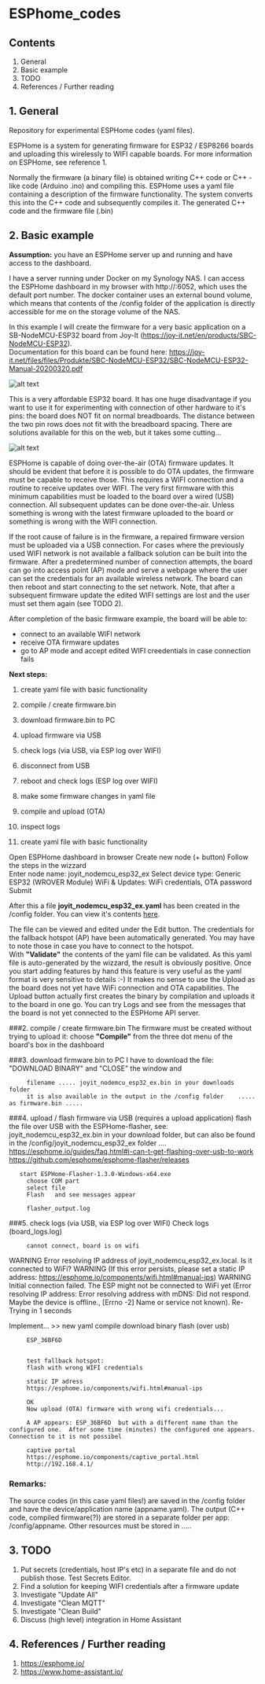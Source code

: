 # ESPhome_codes

## Contents

1. General
2. Basic example
3. TODO
4. References / Further reading

## 1. General

Repository for experimental ESPHome codes (yaml files).

ESPHome is a system for generating firmware for ESP32 / ESP8266 boards and uploading this wirelessly to WIFI capable boards. For more information on ESPHome, see reference 1.

Normally the firmware (a binary file) is obtained writing C++ code or C++ - like code (Arduino .ino)  and compiling this. ESPHome uses a yaml file containing a description of the firmware functionality. The system converts this into the C++ code and subsequently compiles it. The generated C++ code and the firmware file (.bin)  


## 2. Basic example
**Assumption:**  you have an ESPHome server up and running and have access to the dashboard.


I have a server running under Docker on my Synology NAS. I can access the ESPHome dashboard in my browser with http://<NAS-IP>:6052, which uses the default port number. The docker container uses an external bound volume, which means that contents of the /config folder of the application is directly accessible for me on the storage volume of the NAS.

In this example I will create the firmware for a very basic application on a SB-NodeMCU-ESP32 board from Joy-It (https://joy-it.net/en/products/SBC-NodeMCU-ESP32).     
Documentation for this board can be found here: https://joy-it.net/files/files/Produkte/SBC-NodeMCU-ESP32/SBC-NodeMCU-ESP32-Manual-20200320.pdf 

![alt text](https://github.com/goofy2k/ESPhome_codes/blob/main/media/SBC-NodeMCU-ESP32-02_cropped.png "SBC-NodeMCU-ESP32 (Joy-it)")

This is a very affordable ESP32 board. It has one huge disadvantage if you want to use it for experimenting with connection of other hardware to it's pins:  the board does NOT fit on normal breadboards. The distance between the two pin rows does not fit with the breadboard spacing. There are solutions available for this on the web, but it takes some cutting...
         
![alt text](https://github.com/goofy2k/ESPhome_codes/blob/main/media/separated_breadboard_cropped.jpg "separated breadboard")

ESPHome is capable of doing over-the-air (OTA) firmware updates. It should be evident that before it is possible to do OTA updates, the firmware must be capable to receive those. This requires a WIFI connection and a routine to receive updates over WIFI. The very first firmware with this minimum capabilities must be loaded to the board over a wired (USB) connection. All subsequent updates can be done over-the-air. Unless something is wrong with the latest firmware uploaded to the board or something is wrong with the WIFI connection.

If the root cause of failure is in the firmware, a repaired firmware version must be uploaded via a USB connection. For cases where the previously used WIFI network is not available a fallback solution can be built into the firmware. After a predetermined number of connection attempts, the board can go into access point (AP) mode and serve a webpage where the user can set the credentials for an available wireless network. The board can then reboot and start connecting to the set network. Note, that after a subsequent firmware update the edited WIFI settings are lost and the user must set them again (see TODO 2).  

After completion of the basic firmware example, the board will be able to:
         
- connect to an available WIFI network
- receive OTA firmware updates
- go to AP mode and accept edited WIFI creedentials in case connection fails
         
**Next steps:**         

1. create yaml file with basic functionality         
2. compile / create firmware.bin
3. download firmware.bin to PC
4. upload firmware via USB
5. check logs (via USB, via ESP log over WIFI)
6. disconnect from USB
7. reboot and check logs (ESP log over WIFI)         
8. make some firmware changes in yaml file
9. compile and upload (OTA)
10. inspect logs
         
 1. create yaml file with basic functionality
         
Open ESPHome dashboard in browser
Create new node (+ button) 
Follow the steps in the wizzard       
Enter node name: joyit_nodemcu_esp32_ex
Select device type: Generic ESP32 (WROVER Module)
WiFi & Updates: WiFi credentials, OTA password
Submit
         

After this a file **joyit_nodemcu_esp32_ex.yaml** has been created in the /config folder. You can view it's contents [here](https://github.com/goofy2k/ESPhome_codes/blob/main/media/joyit_nodemcu_esp32_ex.yaml).
         
The file can be viewed and edited under the Edit button. The credentials for the fallback hotspot (AP) have been automatically generated. You may have to note those in case you have to connect to the hotspot.           
With **"Validate"** the contents of the yaml file can be validated. As this yaml file is auto-generated by the wizzard, the result is obviously positive. Once you start adding features by hand this feature is very useful as the yaml format is very sensitive to details :-)
It makes no sense to use the Upload as the board does not yet have WiFi connection and OTA capabilities. The Upload button actually first creates the binary by compilation and uploads it to the board in one go. You can try Logs and see from the messages that the board is not yet connected to the ESPHome API server.

###2. compile / create firmware.bin
The firmware must be created without trying to upload it: choose **"Compile"** from the three dot menu of the board's box in the dashboard
         
###3. download firmware.bin to PC
I have to download the file:  "DOWNLOAD BINARY" and "CLOSE" the window and 
        
         filename ..... joyit_nodemcu_esp32_ex.bin in your downloads folder 
         it is also available in the output in the /config folder    .....   as firmware.bin .....
         
###4. upload / flash firmware via USB
(requires a upload application)
flash the file over USB with the ESPHome-flasher, see:
joyit_nodemcu_esp32_ex.bin in your download folder, but can also be found in the /config/joyit_nodemcu_esp32_ex  folder ....
         https://esphome.io/guides/faq.html#i-can-t-get-flashing-over-usb-to-work
         https://github.com/esphome/esphome-flasher/releases
         
       start ESPHome-Flasher-1.3.0-Windows-x64.exe 
         choose COM part
         select file 
         Flash   and see messages appear
         
         flasher_output.log 
         
###5. check logs (via USB, via ESP log over WIFI)
         Check logs  (board_logs.log)
         
         cannot connect, board is on wifi

WARNING Error resolving IP address of joyit_nodemcu_esp32_ex.local. Is it connected to WiFi?
WARNING (If this error persists, please set a static IP address: https://esphome.io/components/wifi.html#manual-ips)
WARNING Initial connection failed. The ESP might not be connected to WiFi yet (Error resolving IP address: Error resolving address with mDNS: Did not respond. Maybe the device is offline., [Errno -2] Name or service not known). Re-Trying in 1 seconds
         
Implement...  >> new yaml
         compile
         download binary
         flash (over usb)
         
         ESP_36BF6D
         
         
         test fallback hotspot:
         flash with wrong WIFI credentials
         
         static IP adress
         https://esphome.io/components/wifi.html#manual-ips
         
         OK
         Now upload (OTA) firmware with wrong wifi credentials...
         
         A AP appears: ESP_36BF6D  but with a different name than the configured one.  After some time (minutes) the configured one appears. Connection to it is not possibel
         
         captive portal
         https://esphome.io/components/captive_portal.html
         http://192.168.4.1/
### Remarks:         

The source codes (in this case yaml files!) are saved in the /config folder and have the device/application name (appname.yaml). The output (C++ code, compiled firmware(?)) are stored in a separate folder per app:  /config/appname.  Other resources must be stored in .....          
         

## 3. TODO

1. Put secrets (credentials, host IP's etc) in a separate file and do not publish those. Test Secrets Editor.
2. Find a solution for keeping WIFI credentials after a firmware update
3. Investigate "Update All"
4. Investigate "Clean MQTT" 
5. Investigate "Clean Build"
6. Discuss (high level) integration in Home Assistant         
         

## 4. References / Further reading

1. https://esphome.io/
2. https://www.home-assistant.io/

